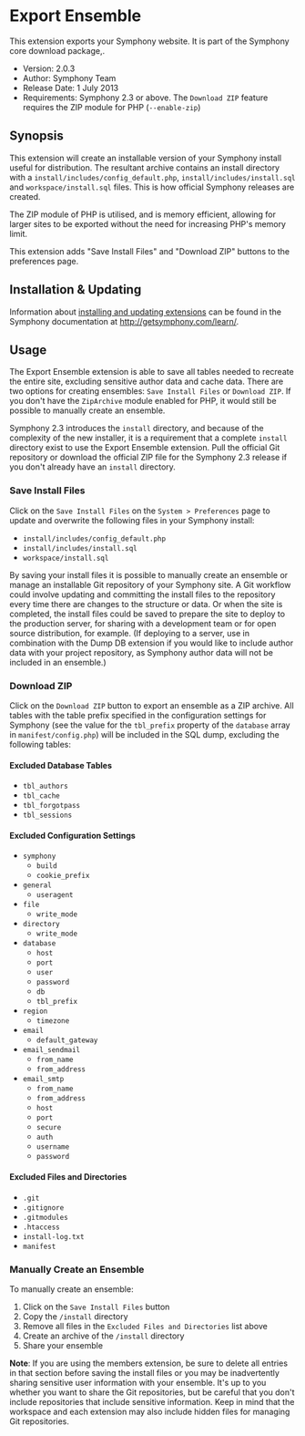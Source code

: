 # Export Ensemble

This extension exports your Symphony website.
It is part of the Symphony core download package,.

- Version: 2.0.3
- Author: Symphony Team
- Release Date: 1 July 2013
- Requirements: Symphony 2.3 or above. The `Download ZIP` feature requires the ZIP module for PHP (`--enable-zip`)

## Synopsis

This extension will create an installable version of your Symphony install useful for distribution. The resultant archive contains an install directory with a `install/includes/config_default.php`, `install/includes/install.sql` and `workspace/install.sql` files. This is how official Symphony releases are created.

The ZIP module of PHP is utilised, and is memory efficient, allowing for larger sites to be exported without the need for increasing PHP's memory limit.

This extension adds "Save Install Files" and "Download ZIP" buttons to the preferences page.

## Installation & Updating

Information about [installing and updating extensions](http://getsymphony.com/learn/tasks/view/install-an-extension/) can be found in the Symphony documentation at <http://getsymphony.com/learn/>.

## Usage

The Export Ensemble extension is able to save all tables needed to recreate the entire site, excluding sensitive author data and cache data. There are two options for creating ensembles: `Save Install Files` or `Download ZIP`. If you don't have the `ZipArchive` module enabled for PHP, it would still be possible to manually create an ensemble.

Symphony 2.3 introduces the `install` directory, and because of the complexity of the new installer, it is a requirement that a complete `install` directory exist to use the Export Ensemble extension. Pull the official Git repository or download the official ZIP file for the Symphony 2.3 release if you don't already have an `install` directory.

### Save Install Files

Click on the `Save Install Files` on the `System > Preferences` page to update and overwrite the following files in your Symphony install:

- `install/includes/config_default.php`
- `install/includes/install.sql`
- `workspace/install.sql`

By saving your install files it is possible to manually create an ensemble or manage an installable Git repository of your Symphony site. A Git workflow could involve updating and committing the install files to the repository every time there are changes to the structure or data. Or when the site is completed, the install files could be saved to prepare the site to deploy to the production server, for sharing with a development team or for open source distribution, for example. (If deploying to a server, use in combination with the Dump DB extension if you would like to include author data with your project repository, as Symphony author data will not be included in an ensemble.)

### Download ZIP

Click on the `Download ZIP` button to export an ensemble as a ZIP archive. All tables with the table prefix specified in the configuration settings for Symphony (see the value for the `tbl_prefix` property of the `database` array in `manifest/config.php`) will be included in the SQL dump, excluding the following tables:

#### Excluded Database Tables

- `tbl_authors`
- `tbl_cache`
- `tbl_forgotpass`
- `tbl_sessions`

#### Excluded Configuration Settings

- `symphony`
	- `build`
	- `cookie_prefix`
- `general`
	- `useragent`
- `file`
	- `write_mode`
- `directory`
	- `write_mode`
- `database`
	- `host`
	- `port`
	- `user`
	- `password`
	- `db`
	- `tbl_prefix`
- `region`
	- `timezone`
- `email`
	- `default_gateway`
- `email_sendmail`
	- `from_name`
	- `from_address`
- `email_smtp`
	- `from_name`
	- `from_address`
	- `host`
	- `port`
	- `secure`
	- `auth`
	- `username`
	- `password`

#### Excluded Files and Directories

- `.git`
- `.gitignore`
- `.gitmodules`
- `.htaccess`
- `install-log.txt`
- `manifest`

### Manually Create an Ensemble

To manually create an ensemble: 

1. Click on the `Save Install Files` button
2. Copy the `/install` directory
3. Remove all files in the `Excluded Files and Directories` list above
4. Create an archive of the `/install` directory
5. Share your ensemble

**Note**: If you are using the members extension, be sure to delete all entries in that section before saving the install files or you may be inadvertently sharing sensitive user information with your ensemble. It's up to you whether you want to share the Git repositories, but be careful that you don't include repositories that include sensitive information. Keep in mind that the workspace and each extension may also include hidden files for managing Git repositories.
